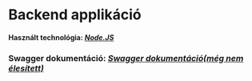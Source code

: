 # Backend applikáció

#### Használt technológia: *[Node.JS](https://nodejs.org/en/about/)*

### Swagger dokumentáció: *[Swagger dokumentáció(még nem élesített)](https://edutron.net/api/edutron)*